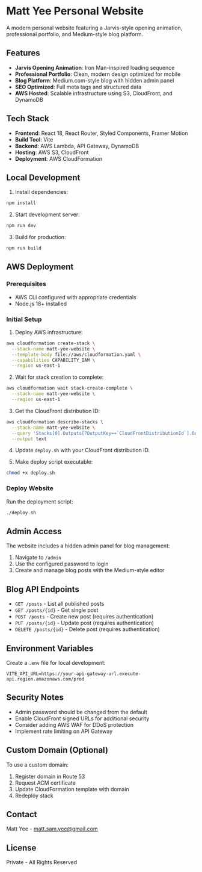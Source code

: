# Matt Yee Personal Website

A modern personal website featuring a Jarvis-style opening animation, professional portfolio, and Medium-style blog platform.

## Features

- **Jarvis Opening Animation**: Iron Man-inspired loading sequence
- **Professional Portfolio**: Clean, modern design optimized for mobile
- **Blog Platform**: Medium.com-style blog with hidden admin panel
- **SEO Optimized**: Full meta tags and structured data
- **AWS Hosted**: Scalable infrastructure using S3, CloudFront, and DynamoDB

## Tech Stack

- **Frontend**: React 18, React Router, Styled Components, Framer Motion
- **Build Tool**: Vite
- **Backend**: AWS Lambda, API Gateway, DynamoDB
- **Hosting**: AWS S3, CloudFront
- **Deployment**: AWS CloudFormation

## Local Development

1. Install dependencies:
```bash
npm install
```

2. Start development server:
```bash
npm run dev
```

3. Build for production:
```bash
npm run build
```

## AWS Deployment

### Prerequisites
- AWS CLI configured with appropriate credentials
- Node.js 18+ installed

### Initial Setup

1. Deploy AWS infrastructure:
```bash
aws cloudformation create-stack \
  --stack-name matt-yee-website \
  --template-body file://aws/cloudformation.yaml \
  --capabilities CAPABILITY_IAM \
  --region us-east-1
```

2. Wait for stack creation to complete:
```bash
aws cloudformation wait stack-create-complete \
  --stack-name matt-yee-website \
  --region us-east-1
```

3. Get the CloudFront distribution ID:
```bash
aws cloudformation describe-stacks \
  --stack-name matt-yee-website \
  --query 'Stacks[0].Outputs[?OutputKey==`CloudFrontDistributionId`].OutputValue' \
  --output text
```

4. Update `deploy.sh` with your CloudFront distribution ID.

5. Make deploy script executable:
```bash
chmod +x deploy.sh
```

### Deploy Website

Run the deployment script:
```bash
./deploy.sh
```

## Admin Access

The website includes a hidden admin panel for blog management:

1. Navigate to `/admin`
2. Use the configured password to login
3. Create and manage blog posts with the Medium-style editor

## Blog API Endpoints

- `GET /posts` - List all published posts
- `GET /posts/{id}` - Get single post
- `POST /posts` - Create new post (requires authentication)
- `PUT /posts/{id}` - Update post (requires authentication)
- `DELETE /posts/{id}` - Delete post (requires authentication)

## Environment Variables

Create a `.env` file for local development:
```
VITE_API_URL=https://your-api-gateway-url.execute-api.region.amazonaws.com/prod
```

## Security Notes

- Admin password should be changed from the default
- Enable CloudFront signed URLs for additional security
- Consider adding AWS WAF for DDoS protection
- Implement rate limiting on API Gateway

## Custom Domain (Optional)

To use a custom domain:

1. Register domain in Route 53
2. Request ACM certificate
3. Update CloudFormation template with domain
4. Redeploy stack

## Contact

Matt Yee - matt.sam.yee@gmail.com

## License

Private - All Rights Reserved